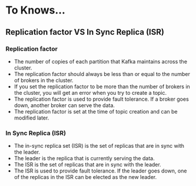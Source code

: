 # To Knows...

## Replication factor VS In Sync Replica (ISR)

### Replication factor
- The number of copies of each partition that Kafka maintains across the cluster.
- The replication factor should always be less than or equal to the number of brokers in the cluster.
- If you set the replication factor to be more than the number of brokers in the cluster, you will get an error when you
  try to create a topic.
- The replication factor is used to provide fault tolerance. If a broker goes down, another broker can serve the data.
- The replication factor is set at the time of topic creation and can be modified later.

### In Sync Replica (ISR)
- The in-sync replica set (ISR) is the set of replicas that are in sync with the leader.
- The leader is the replica that is currently serving the data.
- The ISR is the set of replicas that are in sync with the leader.
- The ISR is used to provide fault tolerance. If the leader goes down, one of the replicas in the ISR can be elected as
  the new leader.
